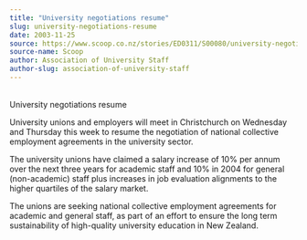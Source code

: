 ```yaml
---
title: "University negotiations resume"
slug: university-negotiations-resume
date: 2003-11-25
source: https://www.scoop.co.nz/stories/ED0311/S00080/university-negotiations-resume.htm
source-name: Scoop
author: Association of University Staff
author-slug: association-of-university-staff
---
```


<p><br>University negotiations resume</p>

<p>University unions and
employers will meet in Christchurch on Wednesday and
Thursday this week to resume the negotiation of national
collective employment agreements in the university sector.<p>

<p>The university unions have claimed a salary increase of
10% per annum over the next three years for academic staff
and 10% in 2004 for general (non-academic) staff plus
increases in job evaluation alignments to the higher
quartiles of the salary market.<p>

<p>The unions are seeking
national collective employment agreements for academic and
general staff, as part of an effort to ensure the long term
sustainability of high-quality university education in New
Zealand.</p>

